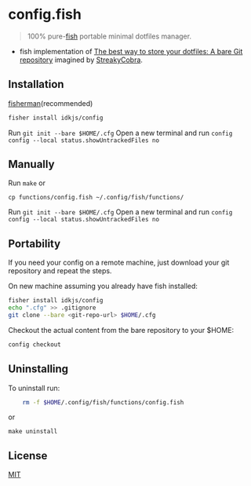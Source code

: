 # config.fish

> 100% pure-<a href="https://fishshell.com" title="Portable Minimal Dotfiles ">fish</a> portable minimal dotfiles manager.

- fish implementation of [The best way to store your dotfiles: A bare Git repository](https://www.atlassian.com/git/tutorials/dotfiles) imagined by [StreakyCobra](https://news.ycombinator.com/item?id=11071754).

## Installation

[fisherman](https://github.com/jorgebucaran/fisher)(recommended)

```bash
fisher install idkjs/config
```

Run `git init --bare $HOME/.cfg`
Open a new terminal and run `config config --local status.showUntrackedFiles no`

## Manually

Run `make` or

```
cp functions/config.fish ~/.config/fish/functions/
```

Run `git init --bare $HOME/.cfg`
Open a new terminal and run `config config --local status.showUntrackedFiles no`


## Portability

If you need your config on a remote machine, just download your git repository and repeat the steps.

On new machine assuming you already have fish installed:

```bash
fisher install idkjs/config
echo ".cfg" >> .gitignore
git clone --bare <git-repo-url> $HOME/.cfg
```

Checkout the actual content from the bare repository to your $HOME:

```bash
config checkout
```

## Uninstalling

To uninstall run:

```bash
	rm -f $HOME/.config/fish/functions/config.fish

```
or
```
make uninstall
```

## License

[MIT](LICENSE.md)
